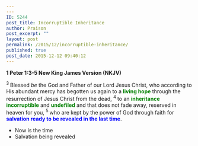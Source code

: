 ```yaml
---
---
ID: 5244
post_title: Incorruptible Inheritance
author: Praison
post_excerpt: ""
layout: post
permalink: /2015/12/incorruptible-inheritance/
published: true
post_date: 2015-12-12 09:40:12
---
```

<p class="passage-display"><strong><span class="passage-display-bcv">1 Peter 1:3-5
</span><span class="passage-display-version">New King James Version (NKJV)</span></strong></p>
<span class="text 1Pet-1-3"><sup class="versenum">3 </sup>Blessed <i>be</i> the God and Father of our Lord Jesus Christ, who according to His abundant mercy has begotten us again to a <span style="color: #008000;"><strong>living hope</strong></span> through the resurrection of Jesus Christ from the dead, </span><span id="en-NKJV-30379" class="text 1Pet-1-4"><sup class="versenum">4 </sup>to an <span style="color: #008000;"><strong>inheritance incorruptible</strong></span> and <span style="color: #008000;"><strong>undefiled</strong></span> and that does not fade away, reserved in heaven for you, </span><span id="en-NKJV-30380" class="text 1Pet-1-5"><sup class="versenum">5 </sup>who are kept by the power of God through faith for <span style="color: #0000ff;"><strong>salvation ready to be revealed in the last time</strong></span>.</span>
<ul>
	<li>Now is the time</li>
	<li>Salvation being revealed</li>
</ul>